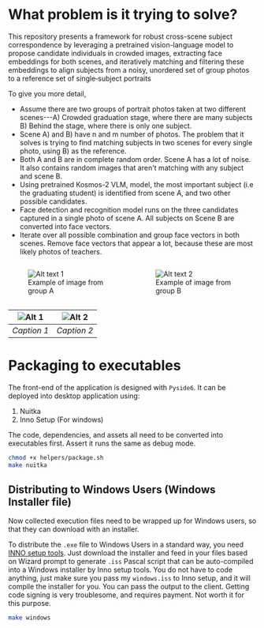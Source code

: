 # What problem is it trying to solve?

This repository presents a framework for robust cross-scene subject correspondence by leveraging a pretrained vision-language model to propose candidate individuals in crowded images, extracting face embeddings for both scenes, and iteratively matching and filtering these embeddings to align subjects from a noisy, unordered set of group photos to a reference set of single‐subject portraits

To give you more detail, 

- Assume there are two groups of portrait photos taken at two different scenes---A) Crowded graduation stage, where there are many subjects B) Behind the stage, where there is only one subject.
- Scene A) and B) have n and m number of photos. The problem that it solves is trying to find matching subjects in two scenes for every single photo, using B) as the reference.
- Both A and B are in complete random order. Scene A has a lot of noise. It also contains random images that aren't matching with any subject and scene B.
- Using pretrained Kosmos-2 VLM, model, the most important subject (i.e the graduating student) is identified from scene A, and two other possible candidates.
- Face detection and recognition model runs on the three candidates captured in a single photo of scene A. All subjects on Scene B are converted into face vectors.
- Iterate over all possible combination and group face vectors in both scenes. Remove face vectors that appear a lot, because these are most likely photos of teachers.      

<div style="display: flex; gap: 1em; justify-content: center;">
  <figure>
    <img src="https://tamupvfa.b-cdn.net/app/uploads/2023/12/web20231214_PVFA_Commencement_AS_0078-1024x683.jpg" alt="Alt text 1" />
    <figcaption>Example of image from group A</figcaption>
  </figure>
  <figure>
    <img src="https://gsrstudio.ca/wp-content/uploads/2023/06/grads-photos-Toronto-2023.jpg" alt="Alt text 2" />
    <figcaption>Example of image from group B</figcaption>
  </figure>
</div>

| ![Alt 1]([path/to/image1.png](https://tamupvfa.b-cdn.net/app/uploads/2023/12/web20231214_PVFA_Commencement_AS_0078-1024x683.jpg)) | ![Alt 2]([path/to/image2.png](https://gsrstudio.ca/wp-content/uploads/2023/06/grads-photos-Toronto-2023.jpg)) |
|:----------------------------:|:----------------------------:|
| *Caption 1*                  | *Caption 2*                  |




# Packaging to executables

The front-end of the application is designed with `Pyside6`. It can be deployed into desktop application using:

1. Nuitka
2. Inno Setup (For windows)

The code, dependencies, and assets all need to be converted into executables first. Assert it runs the same as debug mode.

```bash
chmod +x helpers/package.sh
make nuitka
```

## Distributing to Windows Users (Windows Installer file)

Now collected execution files need to be wrapped up for Windows users, so that they can download with an installer.

To distribute the `.exe` file to Windows Users in a standard way, you need [INNO setup tools](https://jrsoftware.org/isdl.php). Just download the installer and feed in your files based on Wizard prompt to generate `.iss` Pascal script that can be auto-compiled into a Windows installer by Inno setup tools. You do not have to code anything, just make sure you pass my `windows.iss` to Inno setup, and it will compile the installer for you. You can pass the output to the client. Getting code signing is very troublesome, and requires payment. Not worth it for this purpose.

```bash
make windows
```

